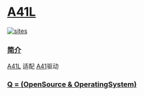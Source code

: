 ﻿# [A41L](https://github.com/OS-Q/A41L)

[![sites](http://182.61.61.133/link/resources/OSQ.png)](http://www.OS-Q.com)

### [简介](https://github.com/OS-Q/A41L/wiki)

[A41L](https://github.com/OS-Q/A41L) 适配 [A41](https://github.com/OS-Q/A41)驱动

### [Q = (OpenSource & OperatingSystem) ](http://www.OS-Q.com)
